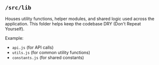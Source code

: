 ## `/src/lib`

Houses utility functions, helper modules, and shared logic used across the application. This folder helps keep the codebase DRY (Don't Repeat Yourself).

Example:
- `api.js` (for API calls)
- `utils.js` (for common utility functions)
- `constants.js` (for shared constants)
